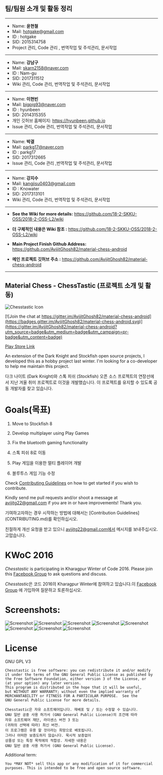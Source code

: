 ## 팀/팀원 소개 및 활동 정리
***

* Name: **윤현철**
* Mail: hotgake@gmail.com
* ID : hotgake
* SID: 2015314758
* Project 관리, Code 관리 , 번역작업 및 주석관리, 문서작업

***

* Name: **강남구**
* Mail: skarn2158@naver.com
* ID : Nam-gu
* SID: 2017311512
* Wiki 관리, Code 관리, 번역작업 및 주석관리, 문서작업

***
* Name: **이현빈**
* Mail: bigpig93@naver.com
* ID : hyunbeen
* SID: 2014315355
* 개인 깃허브 홈페이지: https://hyunbeen.github.io
* Issue 관리, Code 관리, 번역작업 및 주석관리, 문서작업

***
* Name: **박결**
* Mail: parkg17@naver.com
* ID : parkg17
* SID: 2017312665
* Issue 관리, Code 관리 ,번역작업 및 주석관리, 문서작업

***
* Name: **강지수**
* Mail: kangjisu0403@gmail.com
* ID : Knowater
* SID: 2017313101
* Wiki 관리, Code 관리, 번역작업 및 주석관리, 문서작업

***

* **See the Wiki for more details:** https://github.com/18-2-SKKU-OSS/2018-2-OSS-L2/wiki
* **더 구체적인 내용은 Wiki 참조 :** https://github.com/18-2-SKKU-OSS/2018-2-OSS-L2/wiki

* **Main Project Finish Github Address:** https://github.com/AvijitGhosh82/material-chess-android
* **메인 프로젝트 깃허브 주소 :** https://github.com/AvijitGhosh82/material-chess-android

***

## Material Chess - ChessTastic (프로젝트 소개 및 활동)

![Chesstastic Icon](http://i.imgur.com/ELIf2Bd.png)

[![Join the chat at https://gitter.im/AvijitGhosh82/material-chess-android](https://badges.gitter.im/AvijitGhosh82/material-chess-android.svg)](https://gitter.im/AvijitGhosh82/material-chess-android?utm_source=badge&utm_medium=badge&utm_campaign=pr-badge&utm_content=badge)

[Play Store Link](https://play.google.com/store/apps/details?id=com.nemesis.materialchess&hl=en)

An extension of the Dark Knight and Stockfish open source projects, I developed this as a hobby project last winter. I'm looking for a co-developer to help me maintain this project.

다크 나이트 (Dark Knight)와 스톡 피쉬 (Stockfish) 오픈 소스 프로젝트의 연장선에서 지난 겨울 취미 프로젝트로 이것을 개발했습니다. 이 프로젝트를 유지할 수 있도록 공동 개발자를 찾고 있습니다.

# Goals(목표)

1. Move to Stockfish 8
2. Develop multiplayer using Play Games
3. Fix the bluetooth gaming functionality

1. 스톡 피쉬 8로 이동
2. Play 게임을 이용한 멀티 플레이어 개발
3. 블루투스 게임 기능 수정

Check [Contributing Guidelines](CONTRIBUTING.md) on how to get started if you wish to contribute.

Kindly send me pull requests and/or shoot a message at avijitg22@gmail.com if you are in or have improvements! Thank you.

기여하고자하는 경우 시작하는 방법에 대해서는 [Contribution Guidelines] (CONTRIBUTING.md)를 확인하십시오.

친절하게 개선 요청을 받고 있으니 avijitg22@gmail.com에서 메시지를 보내주십시오. 고맙습니다.

# KWoC 2016

*Chesstastic* is participating in Kharagpur Winter of Code 2016. Please join this [Facebook Group](https://www.facebook.com/groups/1814965085382388/) to ask questions and discuss.

*Chesstastic*은 코드 2016의 Kharagpur Winter에 참여하고 있습니다.이 [Facebook Group](https://www.facebook.com/groups/1814965085382388/) 에 가입하여 질문하고 토론하십시오.

# Screenshots:

![Screenshot](http://i.imgur.com/iy1zEtP.png)
![Screenshot](http://i.imgur.com/WlD1w0b.png)
![Screenshot](http://i.imgur.com/5NkkKer.png)
![Screenshot](http://i.imgur.com/eD5FzTA.png)
![Screenshot](http://i.imgur.com/4LiGvyM.png)
![Screenshot](http://i.imgur.com/z3wO97r.png)
![Screenshot](http://i.imgur.com/0JMwIlK.png)
![Screenshot](http://i.imgur.com/FhEWYd9.png)


# License


GNU GPL V3

    Chesstastic is free software: you can redistribute it and/or modify
    it under the terms of the GNU General Public License as published by
    the Free Software Foundation, either version 3 of the License, or
    (at your option) any later version.
    This program is distributed in the hope that it will be useful,
    but WITHOUT ANY WARRANTY; without even the implied warranty of
    MERCHANTABILITY or FITNESS FOR A PARTICULAR PURPOSE.  See the
    GNU General Public License for more details.

    Chesstastic은 자유 소프트웨어입니다. 재배포 및 / 또는 수정할 수 있습니다.
    GNU 일반 공중 사용 허가서 (GNU General Public License)의 조건에 따라
    자유 소프트웨어 재단, 라이센스 버전 3 또는
    (귀하의 선택에 따라) 최신 버전.
    이 프로그램은 유용 할 것이라는 희망으로 배포됩니다.
    그러나 어떠한 보증도하지 않습니다. 묵시적 보증없이
    상품성 또는 특정 목적에의 적합성. 자세한 내용은
    GNU 일반 공중 사용 허가서 (GNU General Public License).

Additional term:

```You *MAY NOT* sell this app or any modification of it for commercial purposes. This is intended to be free and open source software.```

```당신은 이 응용 프로그램을 상업적 목적을 위해 수정 판매할 수 없습니다. 이프로그램은 자유 소프트웨어 및 오픈소스 소프트웨어를 위한 것입니다. "
